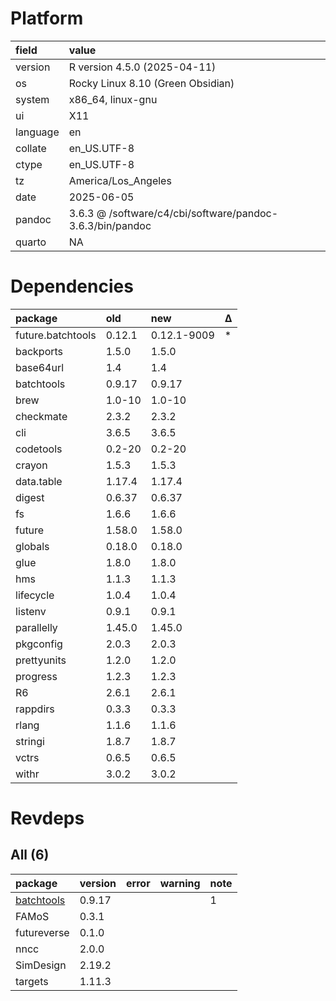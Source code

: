 # Platform

|field    |value                                                     |
|:--------|:---------------------------------------------------------|
|version  |R version 4.5.0 (2025-04-11)                              |
|os       |Rocky Linux 8.10 (Green Obsidian)                         |
|system   |x86_64, linux-gnu                                         |
|ui       |X11                                                       |
|language |en                                                        |
|collate  |en_US.UTF-8                                               |
|ctype    |en_US.UTF-8                                               |
|tz       |America/Los_Angeles                                       |
|date     |2025-06-05                                                |
|pandoc   |3.6.3 @ /software/c4/cbi/software/pandoc-3.6.3/bin/pandoc |
|quarto   |NA                                                        |

# Dependencies

|package           |old    |new         |Δ  |
|:-----------------|:------|:-----------|:--|
|future.batchtools |0.12.1 |0.12.1-9009 |*  |
|backports         |1.5.0  |1.5.0       |   |
|base64url         |1.4    |1.4         |   |
|batchtools        |0.9.17 |0.9.17      |   |
|brew              |1.0-10 |1.0-10      |   |
|checkmate         |2.3.2  |2.3.2       |   |
|cli               |3.6.5  |3.6.5       |   |
|codetools         |0.2-20 |0.2-20      |   |
|crayon            |1.5.3  |1.5.3       |   |
|data.table        |1.17.4 |1.17.4      |   |
|digest            |0.6.37 |0.6.37      |   |
|fs                |1.6.6  |1.6.6       |   |
|future            |1.58.0 |1.58.0      |   |
|globals           |0.18.0 |0.18.0      |   |
|glue              |1.8.0  |1.8.0       |   |
|hms               |1.1.3  |1.1.3       |   |
|lifecycle         |1.0.4  |1.0.4       |   |
|listenv           |0.9.1  |0.9.1       |   |
|parallelly        |1.45.0 |1.45.0      |   |
|pkgconfig         |2.0.3  |2.0.3       |   |
|prettyunits       |1.2.0  |1.2.0       |   |
|progress          |1.2.3  |1.2.3       |   |
|R6                |2.6.1  |2.6.1       |   |
|rappdirs          |0.3.3  |0.3.3       |   |
|rlang             |1.1.6  |1.1.6       |   |
|stringi           |1.8.7  |1.8.7       |   |
|vctrs             |0.6.5  |0.6.5       |   |
|withr             |3.0.2  |3.0.2       |   |

# Revdeps

## All (6)

|package     |version |error |warning |note |
|:-----------|:-------|:-----|:-------|:----|
|[batchtools](problems.md#batchtools)|0.9.17  |      |        |1    |
|FAMoS       |0.3.1   |      |        |     |
|futureverse |0.1.0   |      |        |     |
|nncc        |2.0.0   |      |        |     |
|SimDesign   |2.19.2  |      |        |     |
|targets     |1.11.3  |      |        |     |

